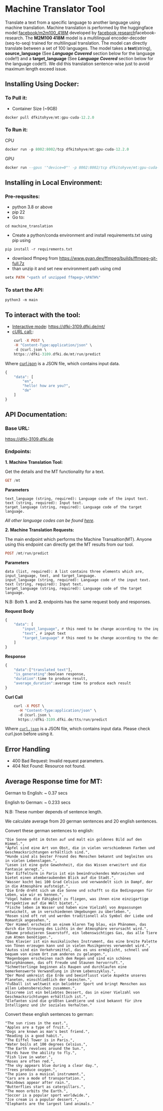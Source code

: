 # Machine Translator Tool
Translate a text from a specific language to another language using machine translation. Machine translation is performed by the huggingface model <u>[facebook/m2m100_418M](https://huggingface.co/facebook/m2m100_418M)</u> developed by [facebook research](https://arxiv.org/abs/2010.11125)facebook-research.  The **M2M100 418M** model is a multilingual encoder-decoder (seq-to-seq) trained for  multilingual translation. The model  can directly translate between a set of 100 languages. The model takes a **text**(string), **source_language**  (See ***Language Covered*** section below for the language code!!) and a **target_language** (See ***Language Covered*** section below for the language code!!). We did this translation sentence-wise just to avoid maximum length exceed issue.
## Installing Using Docker:
### To Pull it: 
* Container Size (~9GB)
```hs
docker pull dfkitohyve/mt:gpu-cuda-12.2.0
```

### To Run it: 

CPU
```hs
docker run -p 8002:8002/tcp dfkitohyve/mt:gpu-cuda-12.2.0
```

GPU
```hs
docker run --gpus '"device=0"' -p 8002:8002/tcp dfkitohyve/mt:gpu-cuda-12.2.0

```




## Installing in Local Environment:
### Pre-requsites:
* python 3.8 or above
* pip 22
* Go to:
```
cd machine_translation
```
* Create a python/conda environment and install requirements.txt using pip using 
```
pip install -r requirements.txt
```

* downlaod ffmpeg from https://www.gyan.dev/ffmpeg/builds/ffmpeg-git-full.7z
* than  unzip it and set new environment path using cmd
```hs
setx PATH "<path of unzipped ffmpeg>;%PATH%"
``` 

### To start the API:
```
python3 -m main
```
## To interact with the tool:
* <u>Interactive mode</u>:  https://dfki-3109.dfki.de/mt/
* <u>cURL call:</u>: 
```hs
	curl -X POST \
	-H "Content-Type:application/json" \
	-d @curl.json \
	https://dfki-3109.dfki.de/mt/run/predict  
```
Where [curl.json](https://github.com/DFKI-NLP/tohyve-services/blob/master/machine_translator/curl.json) is a JSON file, which contains input data.
```hs
{
    "data": [
        "en",
        "hello! how are you?",
        "de"
    ]
}
```


## API Documentation:

### Base URL:
https://dfki-3109.dfki.de

### Endpoints:
**1. Machine Translation Tool:**

Get the details and the MT functionality for a text.

```hs
GET /mt
```

**Parameters**

```
text_language (string, required): Language code of the input text.
text (string, required): Input text.
target_language (string, required): Language code of the target language.
```
*All other language codes can be found [here](https://dfki-3109.dfki.de/mt/).*


**2. Machine Translation Requests:**

The main endpoint which performs the Machine Transaltion(MT). Anyone using this endpoint can directly get the MT results from our tool.

```hs
POST /mt/run/predict
```

**Parameters**

```
data (list, required): A list contains three elements which are, input_language, text, and target_language. 
input_language (string, required): Language code of the input text.
text (string, required): Input text.
target_language (string, required): Language code of the target language.
```

N.B: Both **1.** and **2.** endpoints has the same request body and responses. 

**Request Body**
```hs
{ 
    "data": [
        "input_language", # this need to be change according to the input text's language code
        "text", # input text
        "target_language" # this need to be change according to the desired text language code
    ]
}
```

**Response**
```hs
{
    "data":["translated text"],
    "is_generating":boolean response,
    "duration":time to produce result,
    "average_duration":average time to produce each result
}
```
**Curl Call**
```hs
	curl -X POST \
      -H "Content-Type:application/json" \
      -d @curl.json \
      https://dfki-3109.dfki.de/tts/run/predict  
```
Where [`curl.json`](./curl.json) is a JSON file, which contains input data. Please check curl.json before using it. 

## Error Handling
* 400 Bad Request: Invalid request parameters.
* 404 Not Found: Resource not found.


## Average Response time for MT:
German to English: ~ 0.37 secs

English to German: ~ 0.233 secs 

N.B: These number depends of sentence length.

We calculate average from 20 german sentences and 20 english sentences.

Convert these german sentences to english:

```
"Die Sonne geht im Osten auf und malt ein goldenes Bild auf den Himmel.",
"Äpfel sind eine Art von Obst, die in vielen verschiedenen Farben und Geschmacksrichtungen erhältlich sind.",
"Hunde sind als bester Freund des Menschen bekannt und begleiten uns in vielen Lebenslagen.",
"Lesen ist eine gute Gewohnheit, die das Wissen erweitert und die Fantasie anregt.",
"Der Eiffelturm in Paris ist ein beeindruckendes Wahrzeichen und bietet einen atemberaubenden Blick auf die Stadt.",
"Wasser kocht bei 100 Grad Celsius und verwandelt sich in Dampf, der in die Atmosphäre aufsteigt.",
"Die Erde dreht sich um die Sonne und schafft so die Bedingungen für Leben, wie wir es kennen.",
"Vögel haben die Fähigkeit zu fliegen, was ihnen eine einzigartige Perspektive auf die Welt bietet.",
"Fische leben im Wasser und haben eine Vielzahl von Anpassungen entwickelt, um in verschiedenen Umgebungen zu überleben.",
"Rosen sind oft rot und werden traditionell als Symbol der Liebe und Romantik angesehen.",
"Der Himmel erscheint an einem klaren Tag blau, ein Phänomen, das durch die Streuung des Lichts in der Atmosphäre verursacht wird.",
"Bäume produzieren Sauerstoff, ein lebenswichtiges Gas, das alle Tiere zum Atmen benötigen.",
"Das Klavier ist ein musikalisches Instrument, das eine breite Palette von Tönen erzeugen kann und in vielen Musikgenres verwendet wird.",
"Autos sind ein Verkehrsmittel, das es uns ermöglicht, schnell und bequem von einem Ort zum anderen zu gelangen.",
"Regenbogen erscheinen nach dem Regen und sind ein schönes Naturphänomen, das oft Freude und Staunen hervorruft.",
"Schmetterlinge beginnen als Raupen und durchlaufen eine bemerkenswerte Verwandlung in ihrem Lebenszyklus.",
"Der Mond umkreist die Erde und beeinflusst viele Aspekte unseres Planeten, einschließlich der Gezeiten.",
"Fußball ist weltweit ein beliebter Sport und bringt Menschen aus allen Lebensbereichen zusammen.",
"Eiscreme ist ein beliebtes Dessert, das in einer Vielzahl von Geschmacksrichtungen erhältlich ist.",
"Elefanten sind die größten Landtiere und sind bekannt für ihre Intelligenz und ihr soziales Verhalten."
```

Convert these english sentences to german:

```
"The sun rises in the east.",
"Apples are a type of fruit.",
"Dogs are known as man's best friend.",
"Reading is a good habit.",
"The Eiffel Tower is in Paris.",
"Water boils at 100 degrees Celsius.",
"The Earth revolves around the Sun.",
"Birds have the ability to fly.",
"Fish live in water.",
"Roses are often red.",
"The sky appears blue during a clear day.",
"Trees produce oxygen.",
"The piano is a musical instrument.",
"Cars are a mode of transportation.",
"Rainbows appear after rain.",
"Butterflies start as caterpillars.",
"The moon orbits the Earth.",
"Soccer is a popular sport worldwide.",
"Ice cream is a popular dessert.",
"Elephants are the largest land animals."
```
